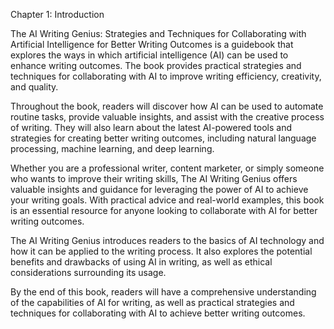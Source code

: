 Chapter 1: Introduction

The AI Writing Genius: Strategies and Techniques for Collaborating with Artificial Intelligence for Better Writing Outcomes is a guidebook that explores the ways in which artificial intelligence (AI) can be used to enhance writing outcomes. The book provides practical strategies and techniques for collaborating with AI to improve writing efficiency, creativity, and quality.

Throughout the book, readers will discover how AI can be used to automate routine tasks, provide valuable insights, and assist with the creative process of writing. They will also learn about the latest AI-powered tools and strategies for creating better writing outcomes, including natural language processing, machine learning, and deep learning.

Whether you are a professional writer, content marketer, or simply someone who wants to improve their writing skills, The AI Writing Genius offers valuable insights and guidance for leveraging the power of AI to achieve your writing goals. With practical advice and real-world examples, this book is an essential resource for anyone looking to collaborate with AI for better writing outcomes.

The AI Writing Genius introduces readers to the basics of AI technology and how it can be applied to the writing process. It also explores the potential benefits and drawbacks of using AI in writing, as well as ethical considerations surrounding its usage.

By the end of this book, readers will have a comprehensive understanding of the capabilities of AI for writing, as well as practical strategies and techniques for collaborating with AI to achieve better writing outcomes.
